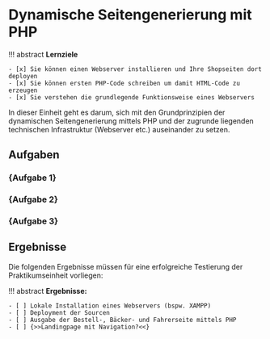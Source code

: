 # Dynamische Seitengenerierung mit PHP

!!! abstract
    **Lernziele**

    - [x] Sie können einen Webserver installieren und Ihre Shopseiten dort deployen
    - [x] Sie können ersten PHP-Code schreiben um damit HTML-Code zu erzeugen
    - [x] Sie verstehen die grundlegende Funktionsweise eines Webservers


In dieser Einheit geht es darum, sich mit den Grundprinzipien der dynamischen Seitengenerierung mittels PHP und der zugrunde liegenden technischen Infrastruktur (Webserver etc.) auseinander zu setzen.

## Aufgaben

### {Aufgabe 1}

### {Aufgabe 2}

### {Aufgabe 3}

## Ergebnisse

Die folgenden Ergebnisse müssen für eine erfolgreiche Testierung der Praktikumseinheit vorliegen:

!!! abstract
    __Ergebnisse:__

    - [ ] Lokale Installation eines Webservers (bspw. XAMPP)
    - [ ] Deployment der Sourcen
    - [ ] Ausgabe der Bestell-, Bäcker- und Fahrerseite mittels PHP
    - [ ] {>>Landingpage mit Navigation?<<}





